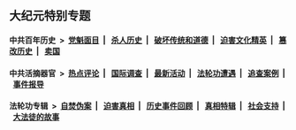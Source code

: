 ## 大纪元特别专题

#### 中共百年历史 &nbsp;>&nbsp; [党魁面目](indexes/nf1176107/README.md?11160430) &nbsp;| &nbsp; [杀人历史](indexes/nf1176106/README.md?11160430) &nbsp;| &nbsp; [破坏传统和道德](indexes/nf1176106/README.md?11160430) &nbsp;| &nbsp; [迫害文化精英](indexes/nf1176111/README.md?11160430) &nbsp;| &nbsp; [篡改历史](indexes/nf1176115/README.md?11160430) &nbsp;| &nbsp; [卖国](indexes/nf1176117/README.md?11160430) 

#### 中共活摘器官 &nbsp;>&nbsp; [热点评论](indexes/nf5879/README.md?11160430) &nbsp;| &nbsp; [国际调查](indexes/nf5947/README.md?11160430) &nbsp;| &nbsp; [最新活动](indexes/nf5883/README.md?11160430) &nbsp;| &nbsp; [法轮功遭遇](indexes/nf5881/README.md?11160430) &nbsp;| &nbsp; [追查案例](indexes/nf5880/README.md?11160430) &nbsp;| &nbsp; [事件报导](indexes/nf5877/README.md?11160430) 

#### 法轮功专辑 &nbsp;>&nbsp; [自焚伪案](indexes/nf5562/README.md?11160430) &nbsp;| &nbsp; [迫害真相](indexes/nf4379/README.md?11160430) &nbsp;| &nbsp; [历史事件回顾](indexes/nf5793/README.md?11160430) &nbsp;| &nbsp; [真相特辑](indexes/nf4389/README.md?11160430) &nbsp;| &nbsp; [社会支持](indexes/nf4386/README.md?11160430) &nbsp;| &nbsp; [大法徒的故事](indexes/nf1147481/README.md?11160430) 


